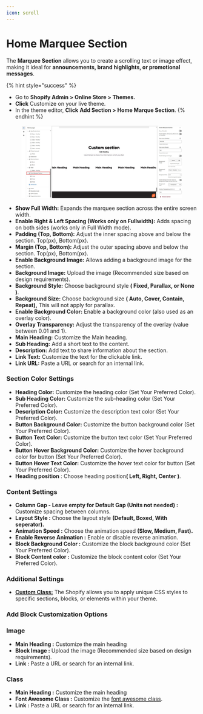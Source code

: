 ```yaml
---
icon: scroll
---
```


# Home Marquee Section

The **Marquee Section** allows you to create a scrolling text or image effect, making it ideal for **announcements, brand highlights, or promotional messages**.

{% hint style="success" %}
* Go to **Shopify Admin > Online Store > Themes.**
* **Click** Customize on your live theme.
* In the theme editor, **Click** **Add Section > Home Marque Section**.
{% endhint %}

<figure><img src=".gitbook/assets/marquee (1).jpg" alt=""><figcaption></figcaption></figure>

* **Show Full Width:** Expands the marquee section across the entire screen width.
* **Enable Right & Left Spacing (Works only on Fullwidth):** Adds spacing on both sides (works only in Full Width mode).
* **Padding (Top, Bottom):** Adjust the inner spacing above and below the section. Top(px), Bottom(px).
* **Margin (Top, Bottom):** Adjust the outer spacing above and below the section. Top(px), Bottom(px).
* **Enable Background Image:** Allows adding a background image for the section.
* **Background Image:** Upload the image (Recommended size based on design requirements).
* **Background Style:** Choose background style **( Fixed, Parallax, or None )**.
* **Background Size:** Choose background size **( Auto, Cover, Contain, Repeat),** This will not apply for parallax.
* **Enable Background Color:** Enable a background color (also used as an overlay color).
* **Overlay Transparency:** Adjust the transparency of the overlay (value between 0.01 and 1).
* **Main Heading:** Customize the Main heading.
* **Sub Heading:** Add a short text to the content.
* **Description:** Add text to share information about the section.
* **Link Text:** Customize the text for the clickable link.
* **Link URL:** Paste a URL or search for an internal link.

### **Section Color Settings** <a href="#color-customization" id="color-customization"></a>

* **Heading Color:** Customize the heading color (Set Your Preferred Color).
* **Sub Heading Color:** Customize the sub-heading color (Set Your Preferred Color).
* **Description Color:** Customize the description text color (Set Your Preferred Color).
* **Button Background Color:** Customize the button background color (Set Your Preferred Color).
* **Button Text Color:** Customize the button text color (Set Your Preferred Color).
* **Button Hover Background Color:** Customize the hover background color for button (Set Your Preferred Color).
* **Button Hover Text Color:** Customize the hover text color for button (Set Your Preferred Color).
* **Heading position** : Choose heading positio&#x6E;**( Left, Right, Center )**.

### **Content Settings**

* **Column Gap - Leave empty for Default Gap (Units not needed) :** Customize spacing between columns.
* **Layout Style :** Choose the layout style **(Default, Boxed, With seperator).**
* **Animation Speed :** Choose the animation speed **(Slow, Medium, Fast).**
* **Enable Reverse Animation :** Enable or disable reverse animation.
* **Block Background Color :** Customize the block background color  (Set Your Preferred Color).
* **Block Content color :** Customize the block content color  (Set Your Preferred Color).

### **Additional Settings** <a href="#additional-settings" id="additional-settings"></a>

* [**Custom Class:**](https://wdtsupport.gitbook.io/shopify-os/custom-class) The Shopify allows you to apply unique CSS styles to specific sections, blocks, or elements within your theme.

### **Add Block Customization Options**

### **Image**

* **Main Heading :** Customize the main heading
* **Block Image :** Upload the image (Recommended size based on design requirements).
* **Link :** Paste a URL or search for an internal link.

### **Class**

* **Main Heading :** Customize the main heading
* **Font Awesome Class :** Customize the [font awesome class](https://fonts.google.com/icons).
* **Link :** Paste a URL or search for an internal link.

